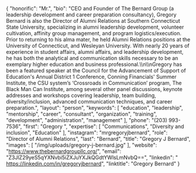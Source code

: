 {
  "honorific": "Mr.",
  "bio": "CEO and Founder of The Bernard Group (a leadership development and career preparation consultancy), Gregory Bernard is also the Director of Alumni Relations at Southern Connecticut State University, specializing in alumni leadership development, volunteer cultivation, affinity group management, and program logistics/execution. Prior to returning to his alma mater, he held Alumni Relations positions at the University of Connecticut, and Wesleyan University. With nearly 20 years of experience in student affairs, alumni affairs, and leadership development, he has both the analytical and communication skills necessary to be an exemplary higher education and business professional.\\\n\\\nGregory has been a featured speaker at the Council for the Advancement of Support of Education's Annual District 1 Conference, Conning Financials' Summer Institute, the CSU system’s ‘Crossroads in Communication’ program, The Black Man Can Institute, among several other panel discussions, keynote addresses and workshops covering leadership, team building, diversity/inclusion, advanced communication techniques, and career preparation.",
  "layout": "person",
  "keywords": [
    "education",
    "leadership",
    "mentorship",
    "career",
    "consultant",
    "organization",
    "training",
    "development",
    "administration",
    "management"
  ],
  "phone": "(203) 993-7536",
  "first": "Gregory ",
  "expertise": [
    "Communications",
    "Diversity and inclusion",
    "Education"
  ],
  "instagram": "mrgregoryjbernard",
  "role": "Director of Alumni Relations",
  "last": "Bernard",
  "title": "Gregory J Bernard",
  "images": [
    "/img/uploads/gregory-j-bernard.jpg"
  ],
  "website": "https://www.thebernardgroupllc.org/",
  "email": "Z3JlZ29yeS5qYXNvbi5iZXJuYXJkQGdtYWlsLmNvbQ==",
  "linkedin": "  https://linkedin.com/in/gregoryjbernard",
  "linktitle": "Gregory Bernard"
}